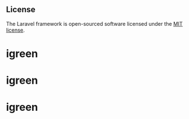 ## License

The Laravel framework is open-sourced software licensed under the [MIT license](https://opensource.org/licenses/MIT).
# igreen
# igreen
# igreen
